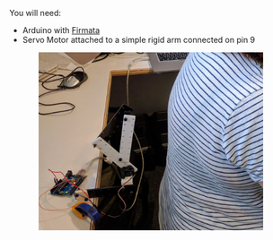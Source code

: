 You will need:

* Arduino with [Firmata](http://playground.arduino.cc/Interfacing/Processing)
* Servo Motor attached to a simple rigid arm connected on pin 9


<p align="center">
  <img src="../imgs/robot-s.jpg" width="400"/>
</p>

